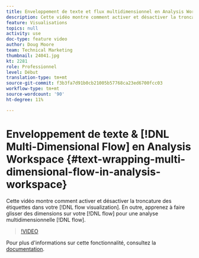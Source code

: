 ```yaml
---
title: Enveloppement de texte et flux multidimensionnel en Analysis Workspace
description: Cette vidéo montre comment activer et désactiver la troncature des étiquettes dans votre visualisation du flux. En outre, apprenez à faire glisser des dimensions sur votre flux pour une analyse de flux multidimensionnelle.
feature: Visualisations
topics: null
activity: use
doc-type: feature video
author: Doug Moore
team: Technical Marketing
thumbnail: 24041.jpg
kt: 2281
role: Professionnel
level: Début
translation-type: tm+mt
source-git-commit: f3b3fa7d91b0cb21005b57768ca23ed6700fcc03
workflow-type: tm+mt
source-wordcount: '90'
ht-degree: 11%

---
```



# Enveloppement de texte &amp; [!DNL Multi-Dimensional Flow] en Analysis Workspace {#text-wrapping-multi-dimensional-flow-in-analysis-workspace}

Cette vidéo montre comment activer et désactiver la troncature des étiquettes dans votre [!DNL flow visualization]. En outre, apprenez à faire glisser des dimensions sur votre [!DNL flow] pour une analyse multidimensionnelle [!DNL flow].

>[!VIDEO](https://video.tv.adobe.com/v/24041/?quality=12)

Pour plus d&#39;informations sur cette fonctionnalité, consultez la [documentation](https://marketing.adobe.com/resources/help/fr_FR/analytics/analysis-workspace/flow.html).
